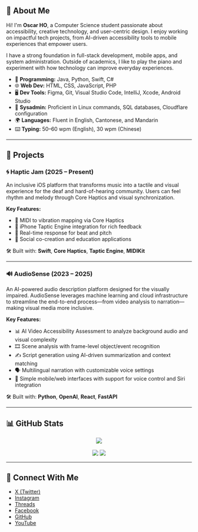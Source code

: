 ## 👋 About Me
Hi! I'm **Oscar HO**, a Computer Science student passionate about accessibility, creative technology, and user-centric design. I enjoy working on impactful tech projects, from AI-driven accessibility tools to mobile experiences that empower users.

I have a strong foundation in full-stack development, mobile apps, and system administration. Outside of academics, I like to play the piano and experiment with how technology can improve everyday experiences.

- 🧠 **Programming:** Java, Python, Swift, C#
- 🌐 **Web Dev:** HTML, CSS, JavaScript, PHP
- 🖥️ **Dev Tools:** Figma, Git, Visual Studio Code, IntelliJ, Xcode, Android Studio
- 🐧 **Sysadmin:** Proficient in Linux commands, SQL databases, Cloudflare configuration
- 🌍 **Languages:** Fluent in English, Cantonese, and Mandarin
- ⌨️ **Typing:** 50–60 wpm (English), 30 wpm (Chinese)

---

## 🚀 Projects

### 🌀 Haptic Jam (2025 – Present)
An inclusive iOS platform that transforms music into a tactile and visual experience for the deaf and hard-of-hearing community. Users can feel rhythm and melody through Core Haptics and visual synchronization.

**Key Features:**
- 🎼 MIDI to vibration mapping via Core Haptics
- 📲 iPhone Taptic Engine integration for rich feedback
- 🔁 Real-time response for beat and pitch
- 👥 Social co-creation and education applications

🛠️ Built with: **Swift**, **Core Haptics**, **Taptic Engine**, **MIDIKit**  

---

### 🔊 AudioSense (2023 – 2025)
An AI-powered audio description platform designed for the visually impaired. AudioSense leverages machine learning and cloud infrastructure to streamline the end-to-end process—from video analysis to narration—making visual media more inclusive.

**Key Features:**
- 📊 AI Video Accessibility Assessment to analyze background audio and visual complexity
- 🎞️ Scene analysis with frame-level object/event recognition
- ✍️ Script generation using AI-driven summarization and context matching
- 🗣️ Multilingual narration with customizable voice settings
- 📱 Simple mobile/web interfaces with support for voice control and Siri integration

🛠️ Built with: **Python**, **OpenAI**, **React**, **FastAPI**

---

## 📊 GitHub Stats
<div align="center">
  <img src="https://github-profile-summary-cards.vercel.app/api/cards/profile-details?username=Flucus&theme=dark" />
  <br><br>
  <img src="https://github-readme-stats.vercel.app/api?username=Flucus&count_private=true&show_icons=true&theme=dark" />
  <img src="https://github-readme-stats.vercel.app/api/top-langs/?username=Flucus&layout=compact&langs_count=12&theme=dark" />
</div>

---

## 🔗 Connect With Me
- [X (Twitter)](https://x.com/Flucus0929/)
- [Instagram](https://www.instagram.com/flucus.idv.hk/)
- [Threads](https://www.threads.net/@flucus.idv.hk/)
- [Facebook](https://www.facebook.com/flucus0929)
- [GitHub](https://github.com/Flucus)
- [YouTube](https://www.youtube.com/channel/UCDPqwAfdIp-YyGrNL7T4n6g)
